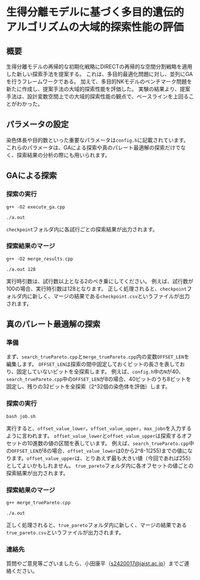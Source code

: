 # 生得分離モデルに基づく多目的遺伝的アルゴリズムの大域的探索性能の評価

## 概要
生得分離モデルの再帰的な初期化戦略にDIRECTの再帰的な空間分割戦略を適用した新しい探索手法を提案する。
これは、多目的最適化問題に対し、並列にGAを行うフレームワークである。
加えて、多目的NKモデルのベンチマーク問題を新たに作成し、提案手法の大域的探索性能を評価した。
実験の結果より、提案手法は、設計変数空間上での大域的探索性能の観点で、ベースラインを上回ることがわかった。

## パラメータの設定
染色体長や目的数といった重要なパラメータは`config.h`に記載されています。
これらのパラメータは、GAによる探索や真のパレート最適解の探索だけでなく、探索結果の分析の際にも用いられます。

## GAによる探索

### 探索の実行
```
g++ -O2 execute_ga.cpp
```
```
./a.out
```
`checkpoint`フォルダ内に各試行ごとの探索結果が出力されます。

### 探索結果のマージ
```
g++ -O2 merge_results.cpp
```
```
./a.out 128
```
実行時引数は、試行数以上となる2のべき乗にしてください。
例えば、試行数が100の場合、実行時引数は128となります。
正しく処理されると、`checkpoint`フォルダ内に新しく、マージの結果である`checkpoint.csv`というファイルが出力されます。

## 真のパレート最適解の探索
### 準備
まず、`search_truePareto.cpp`と`merge_truePareto.cpp`内の変数`OFFSET_LEN`を編集します。
`OFFSET_LEN`は探索の間中固定しておくビットの長さを表しており、固定していないビットを全探索します。
例えば、`config.h`中の`N`が40、`search_truePareto.cpp`中の`OFFSET_LEN`が8の場合、40ビットのうち8ビットを固定し、残りの32ビットを全探索（2^32個の染色体を評価）します。

### 探索の実行
```
bash job.sh
```
実行すると、`offset_value_lower`，`offset_value_upper`，`max_jobn`を入力するように言われます。
`offset_value_lower`と`offset_value_upper`は探索するオフセットの10進数の値の区間を表しています。
例えば、`search_truePareto.cpp`中の`OFFSET_LEN`が8の場合、`offset_value_lower`は0から2^8-1(255)までの値になります。`offset_value_upper`は、とりあえず最も大きい値（今回であれば255）としてよいかもしれません。
`true_pareto`フォルダ内に各オフセットの値ごとの探索結果が出力されます。

### 探索結果のマージ
```
g++ merge_truePareto.cpp
```
```
./a.out
```
正しく処理されると、`true_pareto`フォルダ内に新しく、マージの結果である`true_pareto.csv`というファイルが出力されます。

### 連絡先
質問やご意見等ございましたら、小田康平（s2420017@jaist.ac.jp）までご連絡ください。
